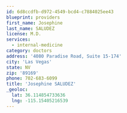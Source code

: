```yaml
---
id: 6d8ccdfb-d972-4549-bcd4-c7884025ee43
blueprint: providers
first_name: Josephine
last_name: SALUDEZ
license: M.D.
services:
  - internal-medicine
category: doctors
address: '4080 Paradise Road, Suite 15-174'
city: 'Las Vegas'
state: NV
zip: '89169'
phone: 702-683-6099
title: 'Josephine SALUDEZ'
_geoloc:
  lat: 36.114854733636
  lng: -115.15405216539
---
```

